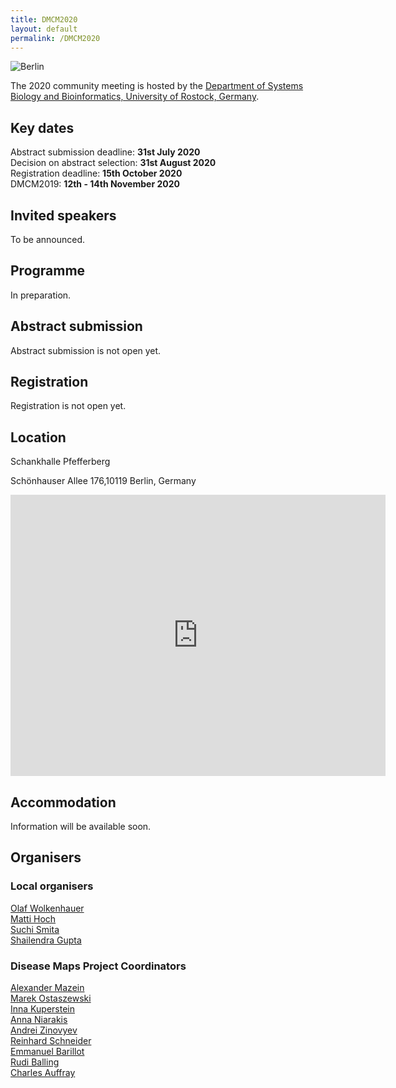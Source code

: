 ```yaml
---
title: DMCM2020
layout: default
permalink: /DMCM2020
---
```

<img src="../images/places/BerlinImage.jpg" alt="Berlin"/>

The 2020 community meeting is hosted by the <a target="_blank" href="https://www.sbi.uni-rostock.de//">Department of Systems Biology and Bioinformatics, University of Rostock, Germany</a>.

## Key dates

Abstract submission deadline: **31st July 2020**  
Decision on abstract selection: **31st August 2020**  
Registration deadline: **15th October 2020**  
DMCM2019: **12th - 14th November 2020**  

## Invited speakers

To be announced.

## Programme

In preparation.

## Abstract submission

Abstract submission is not open yet.  

## Registration

Registration is not open yet.

## Location

Schankhalle Pfefferberg 

Schönhauser Allee 176,10119 Berlin, Germany

<iframe src="https://www.google.com/maps/embed?pb=!1m14!1m8!1m3!1d9708.423270964195!2d13.4118874!3d52.5315196!3m2!1i1024!2i768!4f13.1!3m3!1m2!1s0x0%3A0xbbee9064a55ffd34!2sPfefferberg!5e0!3m2!1sen!2sde!4v1582540636368!5m2!1sen!2sde" width="600" height="450" frameborder="0" style="border:0;" allowfullscreen=""></iframe>

## Accommodation

Information will be available soon.

## Organisers

### Local organisers

<p><a href="mailto:olaf.wolkenhauer@uni-rostock.de">Olaf Wolkenhauer</a>  
<br /><a href="mailto:matti.hoch@uni-rostock.de">Matti Hoch</a>
<br /><a href="mailto:suchi.smita@uni-rostock.de">Suchi Smita</a>  
<br /><a href="mailto:shailendra.gupta@uni-rostock.de">Shailendra Gupta</a>  
</p>

### Disease Maps Project Coordinators

<p><a href="mailto:a.mazein@gmail.com">Alexander Mazein</a>
<br /><a href="mailto:marek.ostaszewski@uni.lu">Marek Ostaszewski</a>
<br /><a href="mailto:inna.kuperstein@curie.fr">Inna Kuperstein</a>
<br /><a href="mailto:anna.niaraki@univ-evry.fr">Anna Niarakis</a>
<br /><a href="mailto:andrei.zinovyev@curie.fr">Andrei Zinovyev</a>
<br /><a href="mailto:reinhard.schneider@uni.lu">Reinhard Schneider</a>
<br /><a href="mailto:emmanuel.barillot@curie.fr ">Emmanuel Barillot</a>
<br /><a href="mailto:rudi.balling@uni.lu">Rudi Balling</a>
<br /><a href="mailto:cauffray@eisbm.org">Charles Auffray</a>
</p>


<!--## Contact-->

<!--## Co-organizers-->
